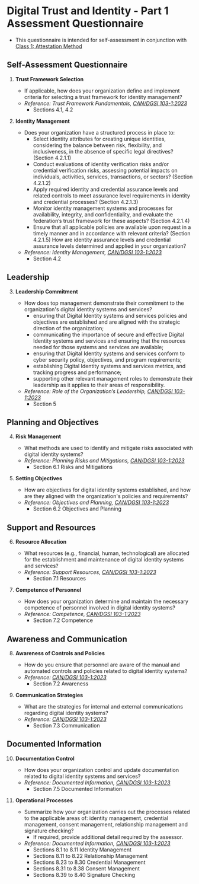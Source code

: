 # Digital Trust and Identity - Part 1 Assessment Questionnaire

- This questionnaire is intended for self-assessment in conjunction with [Class 1: Attestation Method](https://github.com/dgc-cgn/CAS-Digital-Trust/blob/main/scheme/profiles/assessment-class-level.md)

## Self-Assessment Questionnaire

1. **Trust Framework Selection**

   - If applicable, how does your organization define and implement criteria for selecting a trust framework for identity management?
   - _Reference: Trust Framework Fundamentals, [CAN/DGSI 103-1:2023](https://dgc-cgn.org/standards/find-a-standard/standards-in-digital-trust/digital-trust-fundamentals/)_
     - Sections 4.1, 4.2

2. **Identity Management**

   - Does your organization have a structured process in place to:
     - Select identity attributes for creating unique identities, considering the balance between risk, flexibility, and inclusiveness, in the absence of specific legal directives? (Section 4.2.1.1)
     - Conduct evaluations of identity verification risks and/or credential verification risks, assessing potential impacts on individuals, activities, services, transactions, or sectors? (Section 4.2.1.2)
     - Apply required identity and credential assurance levels and related controls to meet assurance level requirements in identity and credential processes? (Section 4.2.1.3)
     - Monitor identity management systems and processes for availability, integrity, and confidentiality, and evaluate the federation’s trust framework for these aspects? (Section 4.2.1.4)
     - Ensure that all applicable policies are available upon request in a timely manner and in accordance with relevant criteria? (Section 4.2.1.5)
   How are identity assurance levels and credential assurance levels determined and applied in your organization?
   - _Reference: Identity Management, [CAN/DGSI 103-1:2023](https://dgc-cgn.org/standards/find-a-standard/standards-in-digital-trust/digital-trust-fundamentals/)_
     - Section 4.2

## Leadership

3. **Leadership Commitment**

   - How does top management demonstrate their commitment to the organization's digital identity systems and services?
     - ensuring that Digital Identity systems and services policies and objectives are established and are aligned with the strategic direction of the organization;
     - communicating the importance of secure and effective Digital Identity systems and services and ensuring that the resources needed for those systems and services are available;
     - ensuring that Digital Identity systems and services conform to cyber security policy, objectives, and program requirements;
     - establishing Digital Identity systems and services metrics, and tracking progress and performance;
     - supporting other relevant management roles to demonstrate their leadership as it applies to their areas of responsibility.
   - _Reference: Role of the Organization’s Leadership, [CAN/DGSI 103-1:2023](https://dgc-cgn.org/standards/find-a-standard/standards-in-digital-trust/digital-trust-fundamentals/)_
     - Section 5

## Planning and Objectives

4. **Risk Management**

   - What methods are used to identify and mitigate risks associated with digital identity systems?
   - _Reference: Planning Risks and Mitigations, [CAN/DGSI 103-1:2023](https://dgc-cgn.org/standards/find-a-standard/standards-in-digital-trust/digital-trust-fundamentals/)_
     - Section 6.1 Risks and Mitigations

5. **Setting Objectives**

   - How are objectives for digital identity systems established, and how are they aligned with the organization's policies and requirements?
   - _Reference: Objectives and Planning, [CAN/DGSI 103-1:2023](https://dgc-cgn.org/standards/find-a-standard/standards-in-digital-trust/digital-trust-fundamentals/)_
     - Section 6.2 Objectives and Planning

## Support and Resources

6. **Resource Allocation**
   - What resources (e.g., financial, human, technological) are allocated for the establishment and maintenance of digital identity systems and services?
   - _Reference: Support Resources, [CAN/DGSI 103-1:2023](https://dgc-cgn.org/standards/find-a-standard/standards-in-digital-trust/digital-trust-fundamentals/)_
     - Section 7.1 Resources
     

7. **Competence of Personnel**

   - How does your organization determine and maintain the necessary competence of personnel involved in digital identity systems?
   - _Reference: Competence, [CAN/DGSI 103-1:2023](https://dgc-cgn.org/standards/find-a-standard/standards-in-digital-trust/digital-trust-fundamentals/)_
     - Section 7.2 Competence

## Awareness and Communication

8. **Awareness of Controls and Policies**
   - How do you ensure that personnel are aware of the manual and automated controls and policies related to digital identity systems?
   - _Reference: [CAN/DGSI 103-1:2023](https://dgc-cgn.org/standards/find-a-standard/standards-in-digital-trust/digital-trust-fundamentals/)_
     - Section 7.2 Awareness

9. **Communication Strategies**
   - What are the strategies for internal and external communications regarding digital identity systems?
   - _Reference: [CAN/DGSI 103-1:2023](https://dgc-cgn.org/standards/find-a-standard/standards-in-digital-trust/digital-trust-fundamentals/)_
     - Section 7.3 Communication

## Documented Information

10. **Documentation Control**
    - How does your organization control and update documentation related to digital identity systems and services?
    - _Reference: Documented Information, [CAN/DGSI 103-1:2023](https://dgc-cgn.org/standards/find-a-standard/standards-in-digital-trust/digital-trust-fundamentals/)_
      - Section 7.5 Documented Information

11. **Operational Processes**
    - Summarize how your organization carries out the processes related to the applicable areas of: identity management, credential management, consent management, relationship management and signature checking?
      - If required, provide additional detail required by the assessor.
    - _Reference: Documented Information, [CAN/DGSI 103-1:2023](https://dgc-cgn.org/standards/find-a-standard/standards-in-digital-trust/digital-trust-fundamentals/)_
      - Sections 8.1 to 8.11 Identity Management
      - Sections 8.11 to 8.22 Relationship Management
      - Sections 8.23 to 8.30 Credential Management
      - Sections 8.31 to 8.38 Consent Management
      - Sections 8.39 to 8.40 Signature Checking